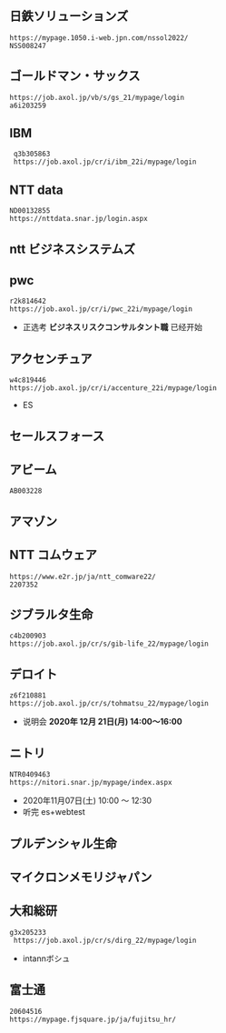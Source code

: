 ## 日鉄ソリューションズ

```
https://mypage.1050.i-web.jpn.com/nssol2022/
NSS008247
```

## ゴールドマン・サックス

```
https://job.axol.jp/vb/s/gs_21/mypage/login
a6i203259
```

## IBM

```
 q3b305863
 https://job.axol.jp/cr/i/ibm_22i/mypage/login
```

## NTT data

```
ND00132855
https://nttdata.snar.jp/login.aspx
```

## ntt ビジネスシステムズ

## pwc

```
r2k814642
https://job.axol.jp/cr/i/pwc_22i/mypage/login
```

+ 正选考  **ビジネスリスクコンサルタント職** 已经开始

## アクセンチュア

```
w4c819446
https://job.axol.jp/cr/i/accenture_22i/mypage/login
```

+ ES

## セールスフォース

## アビーム

```
AB003228
```

## アマゾン

## NTT コムウェア

```
https://www.e2r.jp/ja/ntt_comware22/
2207352
```

## ジブラルタ生命

```
c4b200903
https://job.axol.jp/cr/s/gib-life_22/mypage/login
```

## デロイト

```
z6f210881
https://job.axol.jp/cr/s/tohmatsu_22/mypage/login
```

+ 说明会 **2020年 12月 21日(月) 14:00～16:00**

## ニトリ

```
NTR0409463
https://nitori.snar.jp/mypage/index.aspx
```

+  2020年11月07日(土)  10:00 ～ 12:30
+ 听完 es+webtest

## プルデンシャル生命

## マイクロンメモリジャパン

## 大和総研

```
g3x205233
 https://job.axol.jp/cr/s/dirg_22/mypage/login
```

+ intannボシュ

## 富士通

```
20604516
https://mypage.fjsquare.jp/ja/fujitsu_hr/
```





























